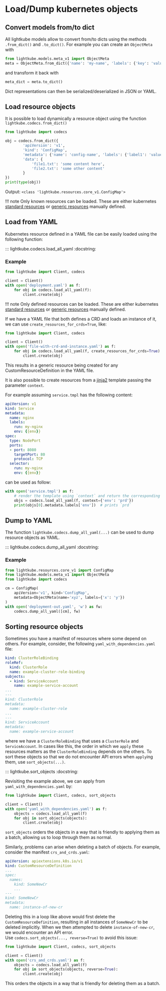 # Load/Dump kubernetes objects

## Convert models from/to dict

All lightkube models allow to convert from/to dicts using the methods `.from_dict()` and 
`.to_dict()`. For example you can create an `ObjectMeta` with

```python
from lightkube.models.meta_v1 import ObjectMeta
meta = ObjectMeta.from_dict({'name': 'my-name', 'labels': {'key': 'value'}})
```

and transform it back with

```python
meta_dict = meta.to_dict()
```

Dict representations can then be serialized/deserialized in JSON or YAML.

## Load resource objects

It is possible to load dynamically a resource object using the function `lightkube.codecs.from_dict()`

```python
from lightkube import codecs

obj = codecs.from_dict({
        'apiVersion': 'v1',
        'kind': 'ConfigMap',
        'metadata': {'name': 'config-name', 'labels': {'label1': 'value1'}},
        'data': {
            'file1.txt': 'some content here',
            'file2.txt': 'some other content'
        }
})
print(type(obj))
```

Output: `<class 'lightkube.resources.core_v1.ConfigMap'>`

!!! note
    Only known resources can be loaded. These are either kubernetes [standard resources](resources-and-models.md) 
    or [generic resources](generic-resources.md) manually defined.

## Load from YAML

Kubernetes resource defined in a YAML file can be easily loaded using the following function: 

::: lightkube.codecs.load_all_yaml
    :docstring:
   
### Example

```python
from lightkube import Client, codecs

client = Client()
with open('deployment.yaml') as f:
    for obj in codecs.load_all_yaml(f):
        client.create(obj)
```

!!! note
    Only defined resources can be loaded. These are either kubernetes [standard resources](resources-and-models.md) 
    or [generic resources](generic-resources.md) manually defined.

If we have a YAML file that both defines a CRD and loads an instance of it, we can use `create_resources_for_crds=True`, like:

```python
from lightkube import Client, codecs

client = Client()
with open('file-with-crd-and-instance.yaml') as f:
    for obj in codecs.load_all_yaml(f, create_resources_for_crds=True):
        client.create(obj)
```

This results in a generic resource being created for any CustomResourceDefinition in the YAML file.  

It is also possible to create resources from a [jinja2](https://jinja.palletsprojects.com) template 
passing the parameter `context`.

For example assuming `service.tmpl` has the following content:
```yaml
apiVersion: v1
kind: Service
metadata:
  name: nginx
  labels:
    run: my-nginx
    env: {{env}}
spec:
  type: NodePort
  ports:
  - port: 8080
    targetPort: 80
    protocol: TCP
  selector:
    run: my-nginx
    env: {{env}}
```

can be used as follow:
```python
with open('service.tmpl') as f:
    # render the template using `context` and return the corresponding resource objects.
    objs = codecs.load_all_yaml(f, context={'env': 'prd'})
    print(objs[0].metadata.labels['env'])  # prints `prd`
```

## Dump to YAML

The function `lightkube.codecs.dump_all_yaml(...)` can be used to dump resource objects as YAML.

::: lightkube.codecs.dump_all_yaml
    :docstring:

### Example

```python
from lightkube.resources.core_v1 import ConfigMap
from lightkube.models.meta_v1 import ObjectMeta
from lightkube import codecs

cm = ConfigMap(
    apiVersion='v1', kind='ConfigMap',
    metadata=ObjectMeta(name='xyz', labels={'x': 'y'})
)
with open('deployment-out.yaml', 'w') as fw:
    codecs.dump_all_yaml([cm], fw)
```

## Sorting resource objects

Sometimes you have a manifest of resources where some depend on others.  For example,
consider, the following `yaml_with_dependencies.yaml` file:

```yaml
kind: ClusterRoleBinding
roleRef:
  kind: ClusterRole
  name: example-cluster-role-binding
subjects:
  - kind: ServiceAccount
    name: example-service-account
...
---
kind: ClusterRole
metadata:
  name: example-cluster-role
...
---
kind: ServiceAccount
metadata:
  name: example-service-account
```

where we have a `ClusterRoleBinding` that uses a `ClusterRole` and `ServiceAccount`. 
In cases like this, the order in which we `apply` these resources matters as the
`ClusterRoleBinding` depends on the others.  To sort these objects so that we do not
encounter API errors when `apply`ing them, use `sort_objects(...)`.

::: lightkube.sort_objects
    :docstring:

Revisiting the example above, we can apply from `yaml_with_dependencies.yaml` by:

```python
from lightkube import Client, codecs, sort_objects

client = Client()
with open('yaml_with_dependencies.yaml') as f:
    objects = codecs.load_all_yaml(f)
    for obj in sort_objects(objects):
        client.create(obj)
```

`sort_objects` orders the objects in a way that is friendly to applying them as a
batch, allowing us to loop through them as normal.

Similarly, problems can arise when deleting a batch of objects.  For example, 
consider the manifest `crs_and_crds.yaml`:

```yaml
apiVersion: apiextensions.k8s.io/v1
kind: CustomResourceDefinition
...
spec:
  names:
    kind: SomeNewCr
    ...
---
kind: SomeNewCr
metadata:
  name: instance-of-new-cr
```

Deleting this in a loop like above would first delete the `CustomResourceDefinition`,
resulting in all instances of `SomeNewCr` to be deleted implicitly.  When we then
attempted to delete `instance-of-new-cr`, we would encounter an API error.  
Use `codecs.sort_objects(..., reverse=True)` to avoid this issue:

```python
from lightkube import Client, codecs, sort_objects

client = Client()
with open('crs_amd_crds.yaml') as f:
    objects = codecs.load_all_yaml(f)
    for obj in sort_objects(objects, reverse=True):
        client.create(obj)
```

This orders the objects in a way that is friendly for deleting them as a batch.
